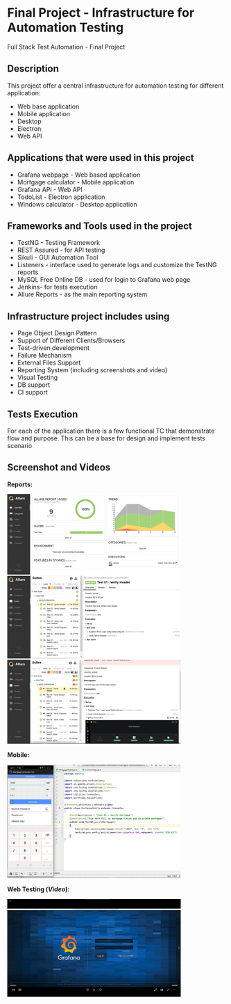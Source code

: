 # Final Project - Infrastructure for Automation Testing

Full Stack Test Automation - Final Project

## Description
This project offer a central infrastructure for automation testing for different application:
* Web base application
* Mobile application
* Desktop 
* Electron
* Web API

## Applications that were used in this project
* Grafana webpage - Web based application
* Mortgage calculator - Mobile application
* Grafana API - Web API
* TodoList - Electron application
* Windows calculator - Desktop application
	
## Frameworks and Tools used in the project
* TestNG - Testing Framework
* REST Assured - for API testing
* Sikuli - GUI Automation Tool
* Listeners - interface used to generate logs and customize the TestNG reports
* MySQL Free Online DB - used for login to Grafana web page
* Jenkins- for tests execution
* Allure Reports - as the main reporting system
	
## Infrastructure project includes using
* Page Object Design Pattern
* Support of Different Clients/Browsers
* Test-driven development
* Failure Mechanism
* External Files Support
* Reporting System (including screenshots and video)
* Visual Testing
* DB support
* CI support

## Tests Execution
For each of the application there is a few functional TC that demonstrate flow and purpose.
This can be a base for design and implement tests scenario


## Screenshot and Videos

**Reports:**

<img src="images/AllureJenkins.GIF" width=400>   <img src="images/AllureJenkins1.png" width=400>
<img src="images/AllureJenkinsFailed.png" width=400>

**Mobile:**

<img src="images/MobileTesting.png" width=400>  

**Web Testing (*Video*):**

[<img src="images/Screenshot.jpg" width=400>](https://drive.google.com/file/d/1yaxbA_5qEXHqxk_AxiAnzD5J6F1Ojj8n/view?usp=sharing)

